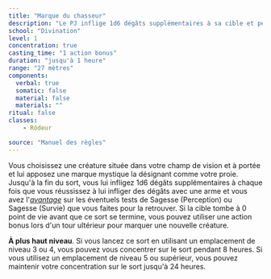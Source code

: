 ```yaml
---
title: "Marque du chasseur"
description: "Le PJ inflige 1d6 dégâts supplémentaires à sa cible et peut la traquer."
school: "Divination"
level: 1
concentration: true
casting_time: "1 action bonus"
duration: "jusqu'à 1 heure"
range: "27 mètres"
components:
  verbal: true
  somatic: false
  material: false
  materials: ""
ritual: false
classes:
    - Rôdeur

source: "Manuel des règles"
---
```

Vous choisissez une créature située dans votre champ de vision et à portée et lui apposez une marque mystique la désignant comme votre proie. Jusqu'à la fin du sort, vous lui infligez 1d6 dégâts supplémentaires à chaque fois que vous réussissez à lui infliger des dégâts avec une arme et vous avez l'[_avantage_](/utiliser-les-caracteristiques/#avantage-et-desavantage) sur les éventuels tests de Sagesse (Perception) ou Sagesse (Survie) que vous faites pour la retrouver. Si la cible tombe à 0 point de vie avant que ce sort se termine, vous pouvez utiliser une action bonus lors d'un tour ultérieur pour marquer une nouvelle créature.

**À plus haut niveau**. Si vous lancez ce sort en utilisant un emplacement de niveau 3 ou 4, vous pouvez vous concentrer sur le sort pendant 8 heures. Si vous utilisez un emplacement de niveau 5 ou supérieur, vous pouvez maintenir votre concentration sur le sort jusqu'à 24 heures.
